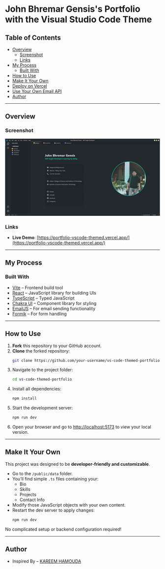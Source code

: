 # John Bhremar Gensis's Portfolio with the Visual Studio Code Theme

## Table of Contents

- [Overview](#overview)
  - [Screenshot](#screenshot)
  - [Links](#links)
- [My Process](#my-process)
  - [Built With](#built-with)
- [How to Use](#how-to-use)
- [Make It Your Own](#make-it-your-own)
- [Deploy on Vercel](#deploy-on-vercel)
- [Use Your Own Email API](#use-your-own-email-api)
- [Author](#author)

---

## Overview

### Screenshot

![](./public/assets/project-vscode.webp)

### Links

- **Live Demo**: [https://portfolio-vscode-themed.vercel.app/](https://portfolio-vscode-themed.vercel.app/)

---

## My Process

### Built With

- [Vite](https://vitejs.dev/) – Frontend build tool
- [React](https://reactjs.org/) – JavaScript library for building UIs
- [TypeScript](https://www.typescriptlang.org/) – Typed JavaScript
- [Chakra UI](https://chakra-ui.com/) – Component library for styling
- [EmailJS](https://www.emailjs.com/) – For email sending functionality
- [Formik](https://formik.org/) – For form handling

---

## How to Use

1. **Fork** this repository to your GitHub account.
2. **Clone** the forked repository:
   ```bash
   git clone https://github.com/your-username/vs-code-themed-portfolio.git
   ```
3. Navigate to the project folder:
   ```bash
   cd vs-code-themed-portfolio
   ```
4. Install all dependencies:
   ```bash
   npm install
   ```
5. Start the development server:
   ```bash
   npm run dev
   ```
6. Open your browser and go to [http://localhost:5173](http://localhost:5173) to view your local version.

---

## Make It Your Own

This project was designed to be **developer-friendly and customizable**.

- Go to the `/public/data` folder.
- You'll find simple `.ts` files containing your:
  - Bio
  - Skills
  - Projects
  - Contact Info
- Modify those JavaScript objects with your own content.
- Restart the dev server to apply changes:
  ```bash
  npm run dev
  ```

No complicated setup or backend configuration required!

---

## Author

- Inspired By – [KAREEM HAMOUDA](https://vs-code-themed-portfolio-theta.vercel.app/)
